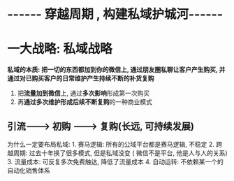 

# ------ 穿越周期 , 构建私域护城河------

# 一大战略: 私域战略

**私域的本质: 把一切的东西都加到你的微信上, 通过朋友圈私聊让客户产生购买, 并通过对已购买客户的日常维护产生持续不断的补货复购**

1. 把**流量加到微信**上, 通过**多次影响**形成第一次购买
2. 再**通过多次维护形成后续不断复购**的一种商业模式

##  引流---> 初购 ---> **复购**(长远, 可持续发展)

为什么一定要布局私域: 
	1. 赛马逻辑: 所有的公域平台都是赛马逻辑, 不稳定 
	2. 跨越周期: 过去十年换了很多模式, 但是私域没变 ( 微信不是平台, 他是人与人的关系)
	3. 流量成本:  可反复多次免费触达, 降低了流量成本
	4. 自动运转: 不依赖某一个的自动化销售体系